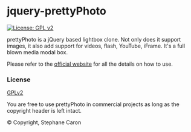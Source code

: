 jquery-prettyPhoto
=========

[![License: GPL v2](https://img.shields.io/badge/License-GPL%20v2-blue.svg)][gplv2]

prettyPhoto is a jQuery based lightbox clone. Not only does it support images,
it also add support for videos, flash, YouTube, iFrame. It's a full blown
media modal box.

Please refer to the [official website][www] for all the details on how to use. 

### License

[GPLv2][gplv2]

You are free to use prettyPhoto in commercial projects as long as the
copyright header is left intact.

© Copyright, Stephane Caron

[gplv2]: https://www.gnu.org/licenses/old-licenses/gpl-2.0.html
[cc25]: https://creativecommons.org/licenses/by/2.5/
[www]: http://www.no-margin-for-errors.com/projects/prettyPhoto/
